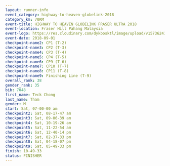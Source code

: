```yaml
---
layout: runner-info 
event_category: highway-to-heaven-globelink-2018 
category_km: 70KM 
event-title: HIGHWAY TO HEAVEN GLOBELINK FRASER ULTRA 2018 
event-location: Fraser Hill Pahang Malaysia 
event-logo: https://res.cloudinary.com/dykbosktl/image/upload/v1573624145/Logo/download_nnzjlh.png 
event-date: 2018-09-01 
checkpoint-name2: CP1 (T-2) 
checkpoint-name3: CP2 (T-3) 
checkpoint-name4: CP3 (T-4) 
checkpoint-name5: CP4 (T-5) 
checkpoint-name6: CP9 (T-6) 
checkpoint-name7: CP10 (T-7) 
checkpoint-name8: CP11 (T-8) 
checkpoint-name9: Finishing Line (T-9) 
overall_rank: 38
gender_rank: 35
bib: 7048
first_name: Teck Chong
last_name: Tham
gender: M
start: Sat, 07-00-00 am
checkpoint2: Sat, 08-17-47 am
checkpoint3: Sat, 09-06-39 am
checkpoint4: Sat, 10-19-26 am
checkpoint5: Sat, 11-22-54 am
checkpoint6: Sat, 12-40-14 pm
checkpoint7: Sat, 02-37-33 pm
checkpoint8: Sat, 04-18-07 pm
checkpoint9: Sat, 05-49-33 pm
finish: 10-49-33
status: FINISHER
---
```

